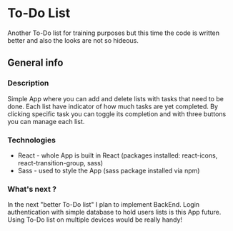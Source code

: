 # To-Do List 

Another To-Do list for training purposes but this time the code is written better and also the looks are not so hideous.

## General info

### Description

Simple App where you can add and delete lists with tasks that need to be done. Each list have indicator of how much tasks are yet completed. By clicking specific task you can toggle its completion and with three buttons you can manage each list.

### Technologies

- React - whole App is built in React (packages installed: react-icons, react-transition-group, sass)
- Sass - used to style the App (sass package installed via npm)

### What's next ?

In the next "better To-Do list" I plan to implement BackEnd. Login authentication with simple database to hold users lists is this App future. Using To-Do list on multiple devices would be really handy!

